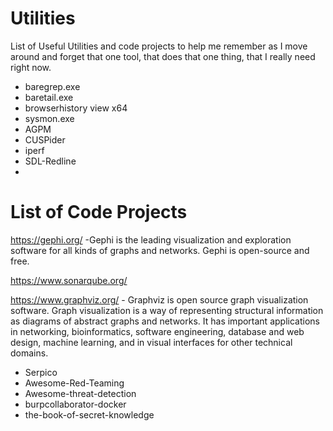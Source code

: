 # Utilities
List of Useful Utilities and code projects to help me remember as I move around and forget that one tool, that does that one thing, that I really need right now. 

- baregrep.exe
- baretail.exe
- browserhistory view x64
- sysmon.exe
- AGPM
- CUSPider
- iperf
- SDL-Redline
- 

# List of Code Projects
https://gephi.org/ -Gephi is the leading visualization and exploration software for all kinds of graphs and networks. Gephi is open-source and free.

https://www.sonarqube.org/


https://www.graphviz.org/ - Graphviz is open source graph visualization software. Graph visualization is a way of representing structural information as diagrams of abstract graphs and networks. It has important applications in networking, bioinformatics,  software engineering, database and web design, machine learning, and in visual interfaces for other technical domains. 


- Serpico
- Awesome-Red-Teaming
- Awesome-threat-detection
- burpcollaborator-docker
- the-book-of-secret-knowledge
